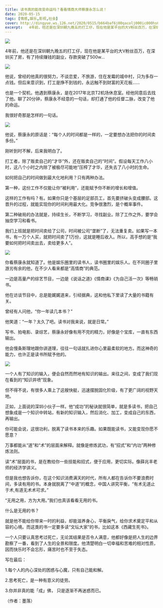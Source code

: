 ```yaml
---
title: 读书真的能改变命运吗？看看情商大师蔡康永怎么说！
date: 2020-05-15
tags: [情感,娱乐,影视,社会]
cover: http://dingyue.ws.126.net/2020/0515/b664baf6j00qacolj000ic000hs008wm.jpg
excerpt:   4年前，他还是在深圳朝九晚五的打工仔，现在他是某平台的大V粉丝百万，在深圳买了
---
```

![](http://dingyue.ws.126.net/2020/0515/b664baf6j00qacolj000ic000hs008wm.jpg)  

4年前，他还是在深圳朝九晚五的打工仔，现在他是某平台的大V粉丝百万，在深圳买了房，有了持续赚钱的副业，存款突破了500w…

![](http://dingyue.ws.126.net/2020/0515/ed980cd3j00qacolk000sc000hs00fum.jpg)  

他说，曾经的他真的很努力，不谈恋爱，不旅游，住在发霉的城中村，只为多存一点钱。但后来意识到，打工是挣不到钱的，永远触不到财富的天花板……

也是一个契机，他遇到蔡康永，是在2017年北京T2机场休息室。经他同意后去找了他。聊了20分钟，蔡康永不经意的一句话，却打通了他的任督二脉，改变了他的命运。

我很好奇那是怎样的一句话。

![](http://dingyue.ws.126.net/2020/0515/c5b256fbj00qacoll000ec000hs007jm.jpg)  

他说，蔡康永的原话是：“每个人的时间都是一样的，一定要想办法把你的时间卖多份。”

刚听到时不解，后来我明白了。

打工者，除了贩卖自己的“才华”外，还在贩卖自己的“时间”。假设每天工作八小时，这八个小时之内除了被极尽可能地”压榨了才华，还失去了八小时的生命。

如何把自己的时间做到最大化地利用？只有两种办法。

第一种，这份工作不仅能让你“被利用”，还能赋予你不断的增长和增值。

这样的工作有吗？有。如果你只是个基层的足部员工，首先要挤破头变成腰部。这晋升的过程，就能实现你的时间利用最大化。竞争很激烈，是个概率事件。

第二种破局的办法就是，持续生长，不断学习，寻找副业。除了工作之外，要学会抽空学习和看书。

我们上班就是把时间卖给了公司，时间被公司“垄断”了，无法重复卖。如果写一本书，有一万个人买，就把时间卖了1万份，这就是睡后收入。所以，高手想的是“我要如何把时间卖出去，卖给更多人”。

![](http://dingyue.ws.126.net/2020/0515/66f541d5j00qacolm0012c000hq00bom.jpg)  

你看蔡康永就知道了。他是娱乐圈里的读书人，读书圈里的娱乐人。在不同圈子里游刃有余的他，在不少人看来都是“高情商”的典范。

一边是高量产的综艺节目，一边是《说话之道》《情商课》《为自己活一次》等畅销书。

他在访谈节目中，总是能娓娓道来，引经据典，这和他私下里读了大量的书籍有关。

曾经有人问他，“你一年读几本书？”

他笑道：“一年？太久了吧。读书对我来说，就是日常。”

写书、拍电影、录综艺，蔡康永好像有用不完的精力，好像是个宝库，一直有东西输出。

他会慢条斯理地跟你讲道理，往往一句话就扎进你心里最柔软的地方。而这神奇的能力，也许正是读书所赋予他的。

![](http://dingyue.ws.126.net/2020/0515/1a48ecf1j00qacoln000nc000hs00bsm.jpg)  

一个人有了知识的输入，便会自然而然地有知识的输出。来往之间，变成了我们现在看到的“知识井喷”现象。

但不得不说，有很多人乘上了这艘快艇，迅速摆脱固化阶级，有了更广阔的视野天地。

正如，上面说的深圳小伙子一样。他“成功”的秘诀就很简单，就是多读书，把自己想象成是一个知识中转站，有新的知识输入，然后消化、加工，变成自己的东西，再输出。

你可能会说，这很功利，脱离了读书本来的乐趣。如果既能读书，又能变现你愿不愿意？

万事都能从“道”和“术”的层面来解释。就像是修炼武功，有“招式”和“内功”两种修炼法则。

读“术”层面的书，是在教给你一些技能和招式，便于应用，更切实际。像薛兆丰老师的经济学讲义。

但是我也想告诉你，在这个知识消费满天的时代，所有人都在告诉你不要浪费时间，多读有用的书。本身就脱离了“中道”的概念，中国人讲究平衡，“有术无道止于术,有道无术术可求。”

“无用之用，方为大用。”我们也真该看看无用的书。

什么是无用的书？

就是他不能给你带来一时的利益，却能滋养身心，平衡戾气，给你求术奠定平和从容的心境。而这类的书一定要多读“文坛大家”的书，比如这本《西藏生死书》。

一个人只要认真思考过死亡，无论其结果是否令人满意，他都好像是把人生的边界勘察了一番，看到了人生的全景和限度。他清楚明白一切幸福和苦难的相对性质，因而快乐时不会忘形，痛苦时也不至于失态。

写在最后：

1.每个人的内心深处的困惑与心魔，只有自己能和解。

2.思考死亡，是一种有意义的徒劳。

3.你并非真的能「成」佛， 只是逐渐不再迷惑而已。

（作者：墨落）

